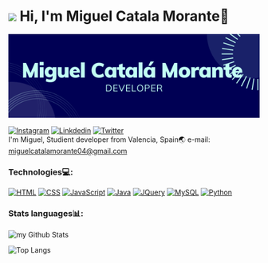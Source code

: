 
  # <img src="https://media2.giphy.com/media/v1.Y2lkPTc5MGI3NjExeTg1NXluem5saWMwcWx4cmp4YWQyYW54YzN6dTB6bGc5dXY1MnJ1MCZlcD12MV9pbnRlcm5hbF9naWZfYnlfaWQmY3Q9Zw/du3J3cXyzhj75IOgvA/giphy.gif" width="50"/> Hi, I'm Miguel Catala Morante👋

<img src="Un Sitio Genial.png" width="800">

[![Instagram](https://img.shields.io/badge/Instagram-E4405F?style=for-the-badge&logo=instagram&logoColor=white)](https://www.instagram.com/migueelcatala/)
[![Linkdedin](https://img.shields.io/badge/LinkedIn-0077B5?style=for-the-badge&logo=linkedin&logoColor=white)](https://www.linkedin.com/in/miguel-catal%C3%A1-174161297/)
[![Twitter](https://img.shields.io/badge/Twitter-1DA1F2?style=for-the-badge&logo=twitter&logoColor=white)](https://x.com/Miguelcatalaa)
<br>
I'm Miguel, Studient developer from Valencia, Spain🌏
e-mail: miguelcatalamorante04@gmail.com
<h3>Technologies💻:</h3>

[![HTML](https://img.shields.io/badge/HTML5-E34F26?style=for-the-badge&logo=html5&logoColor=white)]()
[![CSS](https://img.shields.io/badge/CSS-239120?&style=for-the-badge&logo=css3&logoColor=white)]()
[![JavaScript](https://img.shields.io/badge/JavaScript-F7DF1E?style=for-the-badge&logo=javascript&logoColor=black)]()
[![Java](  https://img.shields.io/badge/Java-ED8B00?style=for-the-badge&logo=openjdk&logoColor=white)]()
[![JQuery](https://img.shields.io/badge/jQuery-0769AD?style=for-the-badge&logo=jquery&logoColor=white)]()
[![MySQL](https://img.shields.io/badge/MySQL-00000F?style=for-the-badge&logo=mysql&logoColor=white)]()
[![Python](https://img.shields.io/badge/Python-14354C?style=for-the-badge&logo=python&logoColor=white)]()

<h3>Stats languages📊:</h3>

<img align="center" src="https://github-readme-stats.vercel.app/api?username=miguelcatalamorante&include_all_commits=true&count_private=true&show_icons=true&line_height=20&title_color=2B5BBD&icon_color=1124BB&text_color=A1A1A1&bg_color=0,000000,130F40" alt="my Github Stats"/>

![Top Langs](https://github-readme-stats.vercel.app/api/top-langs/?username=miguelcatalamorante&layout=compact)

<br>
